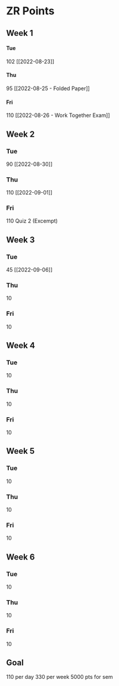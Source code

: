 # ZR Points
## Week 1
#### Tue 
102
[[2022-08-23]]

#### Thu
95
[[2022-08-25 - Folded Paper]]

#### Fri
110
[[2022-08-26 - Work Together Exam]]

## Week 2
### Tue
90
[[2022-08-30]]

### Thu
110
[[2022-09-01]]

### Fri
110
Quiz 2 (Excempt)

## Week 3
### Tue
45
[[2022-09-06]]

### Thu
10

### Fri
10

## Week 4
### Tue
10

### Thu
10

### Fri
10

## Week 5
### Tue
10

### Thu
10

### Fri
10

## Week 6
### Tue
10

### Thu
10

### Fri
10


## Goal
110 per day
330 per week
5000 pts for sem